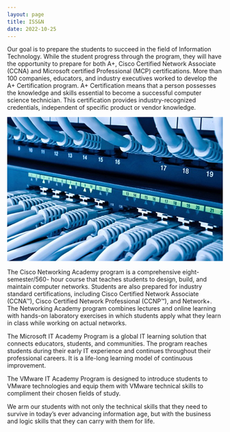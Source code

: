 ```yaml
---
layout: page
title: ISS&N
date: 2022-10-25
---
```

Our goal is to prepare the students to succeed in the field of Information Technology. While the student progress through the program, they will have the opportunity to prepare for both A+, Cisco Certified Network Associate (CCNA) and Microsoft certified Professional (MCP) certifications. More than 100 companies, educators, and industry executives worked to develop the A+ Certification program. A+ Certification means that a person possesses the knowledge and skills essential to become a successful computer science technician. This certification provides industry-recognized credentials, independent of specific product or vendor knowledge.

![computer stuff](images/issn-basic.jpg)

The Cisco Networking Academy program is a comprehensive eight-semester/560- hour course that teaches students to design, build, and maintain computer networks. Students are also prepared for industry standard certifications, including Cisco Certified Network Associate (CCNA™), Cisco Certified Network Professional (CCNP™), and Network+. The Networking Academy program combines lectures and online learning with hands-on laboratory exercises in which students apply what they learn in class while working on actual networks.

The Microsoft IT Academy Program is a global IT learning solution that connects educators, students, and communities. The program reaches students during their early IT experience and continues throughout their professional careers. It is a life-long learning model of continuous improvement.

The VMware IT Academy Program is designed to introduce students to VMware technologies and equip them with VMware technical skills to compliment their chosen fields of study.

We arm our students with not only the technical skills that they need to survive in today’s ever advancing information age, but with the business and logic skills that they can carry with them for life.